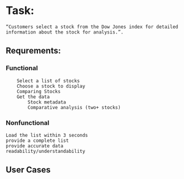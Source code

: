 # Task: 
    “Customers select a stock from the Dow Jones index for detailed information about the stock for analysis.”.

## Requrements: 

### Functional

		Select a list of stocks
		Choose a stock to display
		Comparing Stocks
		Get the data
			Stock metadata
			Comparative analysis (two+ stocks)

### Nonfunctional
		
    Load the list within 3 seconds
    provide a complete list
    provide accurate data
    readability/understandability
    

## User Cases

